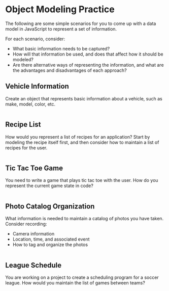 # Object Modeling Practice

The following are some simple scenarios for you to come up with a data model
in JavaScript to represent a set of information.

For each scenario, consider:

* What basic information needs to be captured?
* How will that information be used, and does that affect how it should be
  modeled?
* Are there alternative ways of representing the information, and what are
  the advantages and disadvantages of each approach?

## Vehicle Information

Create an object that represents basic information about a vehicle, such as
make, model, color, etc.

```javascript.interactive
```

## Recipe List

How would you represent a list of recipes for an application? Start by modeling
the recipe itself first, and then consider how to maintain a list of recipes
for the user.

```javascript.interactive
```

## Tic Tac Toe Game

You need to write a game that plays tic tac toe with the user. How do you
represent the current game state in code?

```javascript.interactive
```

## Photo Catalog Organization

What information is needed to maintain a catalog of photos you have taken.
Consider recording:

* Camera information
* Location, time, and associated event
* How to tag and organize the photos

```javascript.interactive
```

## League Schedule

You are working on a project to create a scheduling program for a soccer league.
How would you maintain the list of games between teams?

```javascript.interactive
```


